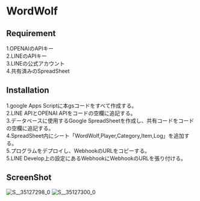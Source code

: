 # WordWolf

## Requirement  
1.OPENAIのAPIキー  
2.LINEのAPIキー  
3.LINEの公式アカウント  
4.共有済みのSpreadSheet

## Installation
1.google Apps Scriptに本gsコードをすべて作成する。  
2.LINE APIとOPENAI APIをコードの空欄に追記する。  
3.データベースに使用するGoogle SpreadSheetを作成し、共有コードをコードの空欄に追記する。  
4.SpreadSheet内にシート「WordWolf,Player,Category,Item,Log」を追加する。  
5.プログラムをデプロイし、WebhookのURLをコピーする。  
5.LINE Develop上の設定にあるWebhookにWebhookのURLを張り付ける。  

## ScreenShot
![S__35127298_0](https://github.com/user-attachments/assets/d24b1fad-fb30-4469-bb18-8a666351fc9d)
![S__35127300_0](https://github.com/user-attachments/assets/77120a15-64f1-412e-8634-9161c8c2c54d)
